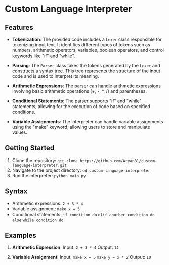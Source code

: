 # Custom Language Interpreter
## Features

- **Tokenization**: The provided code includes a `Lexer` class responsible for tokenizing input text. It identifies different types of tokens such as numbers, arithmetic operators, variables, boolean operators, and control keywords like "if" and "while".

- **Parsing**: The `Parser` class takes the tokens generated by the `Lexer` and constructs a syntax tree. This tree represents the structure of the input code and is used to interpret its meaning.

- **Arithmetic Expressions**: The parser can handle arithmetic expressions involving basic arithmetic operations (+, -, *, /) and parentheses.

- **Conditional Statements**: The parser supports "if" and "while" statements, allowing for the execution of code based on specified conditions.

- **Variable Assignments**: The interpreter can handle variable assignments using the "make" keyword, allowing users to store and manipulate values.

## Getting Started

1. Clone the repository: `git clone https://github.com/AryanB1/custom-language-interpreter.git`
2. Navigate to the project directory: `cd custom-language-interpreter`
3. Run the interpreter: `python main.py`

## Syntax

- Arithmetic expressions: `2 + 3 * 4`
- Variable assignment: `make x = 5`
- Conditional statements: 
`if condition do`
`elif another_condition do`
`else`
`while condition do`

## Examples

1. **Arithmetic Expression**:
 Input: `2 + 3 * 4`
 Output: `14`

2. **Variable Assignment**:
 Input:
`make x = 5`
`make y = x * 2`
  Output:
   `10`

